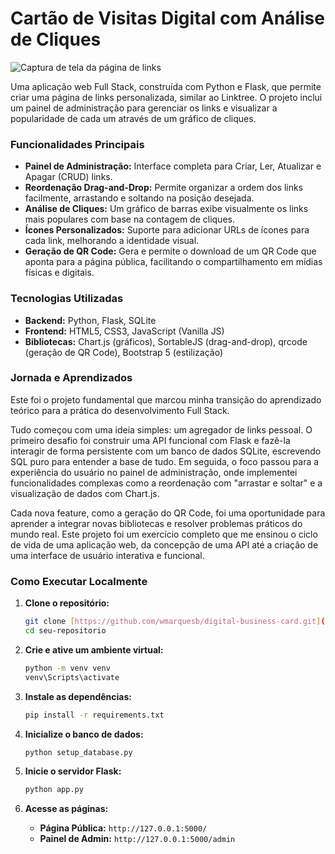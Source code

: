 # Cartão de Visitas Digital com Análise de Cliques

![Captura de tela da página de links](https://i.imgur.com/Q5DtuES.png)

Uma aplicação web Full Stack, construída com Python e Flask, que permite criar uma página de links personalizada, similar ao Linktree. O projeto inclui um painel de administração para gerenciar os links e visualizar a popularidade de cada um através de um gráfico de cliques.

### Funcionalidades Principais

- **Painel de Administração:** Interface completa para Criar, Ler, Atualizar e Apagar (CRUD) links.
- **Reordenação Drag-and-Drop:** Permite organizar a ordem dos links facilmente, arrastando e soltando na posição desejada.
- **Análise de Cliques:** Um gráfico de barras exibe visualmente os links mais populares com base na contagem de cliques.
- **Ícones Personalizados:** Suporte para adicionar URLs de ícones para cada link, melhorando a identidade visual.
- **Geração de QR Code:** Gera e permite o download de um QR Code que aponta para a página pública, facilitando o compartilhamento em mídias físicas e digitais.

### Tecnologias Utilizadas

- **Backend:** Python, Flask, SQLite
- **Frontend:** HTML5, CSS3, JavaScript (Vanilla JS)
- **Bibliotecas:** Chart.js (gráficos), SortableJS (drag-and-drop), qrcode (geração de QR Code), Bootstrap 5 (estilização)

### Jornada e Aprendizados

Este foi o projeto fundamental que marcou minha transição do aprendizado teórico para a prática do desenvolvimento Full Stack.

Tudo começou com uma ideia simples: um agregador de links pessoal. O primeiro desafio foi construir uma API funcional com Flask e fazê-la interagir de forma persistente com um banco de dados SQLite, escrevendo SQL puro para entender a base de tudo. Em seguida, o foco passou para a experiência do usuário no painel de administração, onde implementei funcionalidades complexas como a reordenação com "arrastar e soltar" e a visualização de dados com Chart.js.

Cada nova feature, como a geração do QR Code, foi uma oportunidade para aprender a integrar novas bibliotecas e resolver problemas práticos do mundo real. Este projeto foi um exercício completo que me ensinou o ciclo de vida de uma aplicação web, da concepção de uma API até a criação de uma interface de usuário interativa e funcional.

### Como Executar Localmente

1.  **Clone o repositório:**

    ```bash
    git clone [https://github.com/wmarquesb/digital-business-card.git](https://github.com/wmarquesb/digital-business-card.git)
    cd seu-repositorio
    ```

2.  **Crie e ative um ambiente virtual:**

    ```bash
    python -m venv venv
    venv\Scripts\activate
    ```

3.  **Instale as dependências:**

    ```bash
    pip install -r requirements.txt
    ```

4.  **Inicialize o banco de dados:**

    ```bash
    python setup_database.py
    ```

5.  **Inicie o servidor Flask:**

    ```bash
    python app.py
    ```

6.  **Acesse as páginas:**
    - **Página Pública:** `http://127.0.0.1:5000/`
    - **Painel de Admin:** `http://127.0.0.1:5000/admin`
